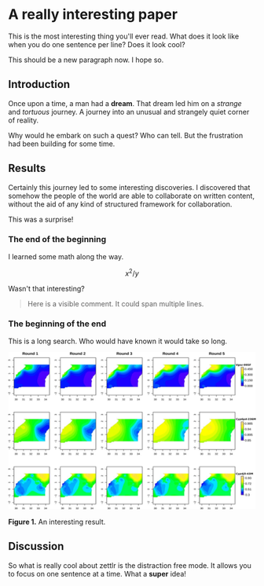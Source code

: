 # A really interesting paper

This is the most interesting thing you'll ever read.
What does it look like when you do one sentence per line?
Does it look cool?

This should be a new paragraph now.
I hope so.

## Introduction

<!-- Let's begin by setting the scene. -->

Once upon a time, a man had a **dream**.
That dream led him on a _strange_ and _tortuous_ journey.
A journey into an unusual and strangely quiet corner of reality.

<!-- Now let's build suspense. -->

Why would he embark on such a quest? 
Who can tell.
But the frustration had been building for some time.

## Results

Certainly this journey led to some interesting discoveries.
I discovered that somehow the people of the world are able to collaborate on written content, without the aid of any kind of structured framework for collaboration.
<!-- This is a comment within a paragraph. I wonder what to say next. -->
This was a surprise!

### The end of the beginning

I learned some math along the way.

$$
x^2 / y
$$

Wasn't that interesting?

> Here is a visible comment.
> It could span multiple lines.

### The beginning of the end

This is a long search.
Who would have known it would take so long.

![](F4.large.jpg)

**Figure 1.** An interesting result.

## Discussion

So what is really cool about zettlr is the distraction free mode.
It allows you to focus on one sentence at a time.
What a **super** idea!
